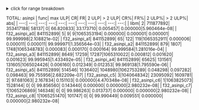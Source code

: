 <small>

<details markdown="1"><summary>click for range breakdown</summary>


running: minimal sanity check

checking: asinpi on [00000000,33f3b47a] [0.000000e+00,1.134840e-07] : {linear result range}
|           func|   max ULP|        CR|        FR|     2 ULP|   > 2 ULP|       CR%|       FR%|    2 ULP%|  > 2 ULP%|         abs|
|           ---:|      ---:|      ---:|      ---:|      ---:|      ---:|      ---:|      ---:|      ---:|      ---:|        ---:|
|           libm|         1| 587482672| 284126795|         0|         0| 67.402053| 32.597947|  0.000000|  0.000000|3.552714e-15|
|  f32_asinpi_a0| 841152899|         3|         5|         6| 871609453|  0.000000|  0.000001|  0.000001| 99.999998|2.031595e-08|
|  f32_asinpi_a1| 841152899|         3|         5|         6| 871609453|  0.000000|  0.000001|  0.000001| 99.999998|2.031595e-08|
|  f32_asinpi_a2| 841152899|         3|         5|         6| 871609453|  0.000000|  0.000001|  0.000001| 99.999998|2.031595e-08|
|  f32_asinpi_a3| 841152899|         3|         5|         6| 871609453|  0.000000|  0.000001|  0.000001| 99.999998|2.031595e-08|
|  f32_asinpi_a4| 841152899|         3|         5|         6| 871609453|  0.000000|  0.000001|  0.000001| 99.999998|2.031595e-08|
|  f32_asinpi_a5| 841152899|         3|         5|         6| 871609453|  0.000000|  0.000001|  0.000001| 99.999998|2.031595e-08|
|  f32_asinpi_c5|         0| 871609467|         0|         0|         0|100.000000|  0.000000|  0.000000|  0.000000|0.000000e+00|
|  f32_asinpi_c6|         0| 871609467|         0|         0|         0|100.000000|  0.000000|  0.000000|  0.000000|0.000000e+00|
|  f32_asinpi_c7|         0| 871609467|         0|         0|         0|100.000000|  0.000000|  0.000000|  0.000000|0.000000e+00|
|  f32_asinpi_c8|         0| 871609467|         0|         0|         0|100.000000|  0.000000|  0.000000|  0.000000|0.000000e+00|

checking: asinpi on [33f3b47b,3d000000] [1.134840e-07,3.125000e-02]
|           func|   max ULP|        CR|        FR|     2 ULP|   > 2 ULP|       CR%|       FR%|    2 ULP%|  > 2 ULP%|         abs|
|           ---:|      ---:|      ---:|      ---:|      ---:|      ---:|      ---:|      ---:|      ---:|      ---:|        ---:|
|           libm|         2|  97728511|  54053118|     19081|         0| 64.379482| 35.607948|  0.012570|  0.000000|9.313226e-10|
|  f32_asinpi_a0|   4962276|         2|         4|         3| 151800701|  0.000001|  0.000003|  0.000002| 99.999994|2.074305e-03|
|  f32_asinpi_a1|   4962276|        18|        35|        39| 151800618|  0.000012|  0.000023|  0.000026| 99.999939|3.571194e-04|
|  f32_asinpi_a2|   4962276|       102|       215|       202| 151800191|  0.000067|  0.000142|  0.000133| 99.999658|5.966611e-05|
|  f32_asinpi_a3|   4962276|       569|      1163|      1133| 151797845|  0.000375|  0.000766|  0.000746| 99.998113|9.649433e-06|
|  f32_asinpi_a4|   4962276|      2610|      5241|      5226| 151787633|  0.001719|  0.003453|  0.003443| 99.991385|1.526438e-06|
|  f32_asinpi_a5|   4962276|     12725|     25388|     25526| 151737071|  0.008383|  0.016725|  0.016815| 99.958077|2.570450e-07|
|  f32_asinpi_c5|         1| 151020184|    780526|         0|         0| 99.485822|  0.514178|  0.000000|  0.000000|9.313226e-10|
|  f32_asinpi_c6|         1| 151739236|     61474|         0|         0| 99.959503|  0.040497|  0.000000|  0.000000|9.313226e-10|
|  f32_asinpi_c7|         1| 151796401|      4309|         0|         0| 99.997161|  0.002839|  0.000000|  0.000000|9.313226e-10|
|  f32_asinpi_c8|         1| 151800060|       650|         0|         0| 99.999572|  0.000428|  0.000000|  0.000000|9.313226e-10|

checking: asinpi on [3d000000,3d7fffff] [3.125000e-02,6.250000e-02]
|           func|   max ULP|        CR|        FR|     2 ULP|   > 2 ULP|       CR%|       FR%|    2 ULP%|  > 2 ULP%|         abs|
|           ---:|      ---:|      ---:|      ---:|      ---:|      ---:|      ---:|      ---:|      ---:|      ---:|        ---:|
|           libm|         2|   5449250|   2937638|      1720|         0| 64.960122| 35.019374|  0.020504|  0.000000|1.862645e-09|
|  f32_asinpi_a0|   3440069|         0|         0|         0|   8388608|  0.000000|  0.000000|  0.000000|100.000000|4.030276e-03|
|  f32_asinpi_a1|    571710|         0|         0|         0|   8388608|  0.000000|  0.000000|  0.000000|100.000000|6.517358e-04|
|  f32_asinpi_a2|     90414|         0|         0|         0|   8388608|  0.000000|  0.000000|  0.000000|100.000000|9.866990e-05|
|  f32_asinpi_a3|     13508|         0|         0|         0|   8388608|  0.000000|  0.000000|  0.000000|100.000000|1.380593e-05|
|  f32_asinpi_a4|      1908|         0|         0|         0|   8388608|  0.000000|  0.000000|  0.000000|100.000000|1.791865e-06|
|  f32_asinpi_a5|       285|         0|         0|         0|   8388608|  0.000000|  0.000000|  0.000000|100.000000|2.654269e-07|
|  f32_asinpi_c5|         1|   6218147|   2170461|         0|         0| 74.126089| 25.873911|  0.000000|  0.000000|1.862645e-09|
|  f32_asinpi_c6|         1|   8223741|    164867|         0|         0| 98.034632|  1.965368|  0.000000|  0.000000|1.862645e-09|
|  f32_asinpi_c7|         1|   8377562|     11046|         0|         0| 99.868321|  0.131679|  0.000000|  0.000000|1.862645e-09|
|  f32_asinpi_c8|         1|   8387018|      1590|         0|         0| 99.981046|  0.018954|  0.000000|  0.000000|1.862645e-09|

checking: asinpi on [3d800000,3dffffff] [6.250000e-02,1.250000e-01]
|           func|   max ULP|        CR|        FR|     2 ULP|   > 2 ULP|       CR%|       FR%|    2 ULP%|  > 2 ULP%|         abs|
|           ---:|      ---:|      ---:|      ---:|      ---:|      ---:|      ---:|      ---:|      ---:|      ---:|        ---:|
|           libm|         2|   5598497|   2790005|       106|         0| 66.739285| 33.259451|  0.001264|  0.000000|3.725290e-09|
|  f32_asinpi_a0|   3282382|         0|         0|         0|   8388608|  0.000000|  0.000000|  0.000000|100.000000|7.600274e-03|
|  f32_asinpi_a1|    492183|         0|         0|         0|   8388608|  0.000000|  0.000000|  0.000000|100.000000|1.072306e-03|
|  f32_asinpi_a2|     65623|         0|         0|         0|   8388608|  0.000000|  0.000000|  0.000000|100.000000|1.280047e-04|
|  f32_asinpi_a3|      7696|         0|         0|         0|   8388608|  0.000000|  0.000000|  0.000000|100.000000|1.433492e-05|
|  f32_asinpi_a4|       947|         0|         0|         0|   8388608|  0.000000|  0.000000|  0.000000|100.000000|1.763925e-06|
|  f32_asinpi_a5|       118|    105126|    209048|    206582|   7867852|  1.253200|  2.492046|  2.462649| 93.792105|2.197921e-07|
|  f32_asinpi_c5|         2|   2075360|   6222434|     90814|         0| 24.740219| 74.177194|  1.082587|  0.000000|3.725290e-09|
|  f32_asinpi_c6|         1|   7971288|    417320|         0|         0| 95.025158|  4.974842|  0.000000|  0.000000|3.725290e-09|
|  f32_asinpi_c7|         1|   8366544|     22064|         0|         0| 99.736977|  0.263023|  0.000000|  0.000000|3.725290e-09|
|  f32_asinpi_c8|         1|   8384985|      3623|         0|         0| 99.956810|  0.043190|  0.000000|  0.000000|3.725290e-09|

checking: asinpi on [3e000000,3e7fffff] [1.250000e-01,2.500000e-01]
|           func|   max ULP|        CR|        FR|     2 ULP|   > 2 ULP|       CR%|       FR%|    2 ULP%|  > 2 ULP%|         abs|
|           ---:|      ---:|      ---:|      ---:|      ---:|      ---:|      ---:|      ---:|      ---:|      ---:|        ---:|
|           libm|         2|   5270728|   3113666|      4214|         0| 62.831974| 37.117791|  0.050235|  0.000000|7.450581e-09|
|  f32_asinpi_a0|   2975288|         0|         0|         0|   8388608|  0.000000|  0.000000|  0.000000|100.000000|1.344334e-02|
|  f32_asinpi_a1|    352196|         0|         0|         0|   8388608|  0.000000|  0.000000|  0.000000|100.000000|1.356564e-03|
|  f32_asinpi_a2|     34387|         0|         0|         0|   8388608|  0.000000|  0.000000|  0.000000|100.000000|1.281016e-04|
|  f32_asinpi_a3|      3129|      3282|      6514|      6512|   8372300|  0.039124|  0.077653|  0.077629| 99.805593|1.165643e-05|
|  f32_asinpi_a4|       334|      9277|     18608|     18748|   8341975|  0.110590|  0.221825|  0.223494| 99.444091|1.780689e-06|
|  f32_asinpi_a5|        71|         0|         0|         0|   8388608|  0.000000|  0.000000|  0.000000|100.000000|2.682209e-07|
|  f32_asinpi_c5|         2|   2967557|   5177421|    243630|         0| 35.376036| 61.719668|  2.904296|  0.000000|7.450581e-09|
|  f32_asinpi_c6|         1|   8107458|    281150|         0|         0| 96.648431|  3.351569|  0.000000|  0.000000|7.450581e-09|
|  f32_asinpi_c7|         1|   8370967|     17641|         0|         0| 99.789703|  0.210297|  0.000000|  0.000000|7.450581e-09|
|  f32_asinpi_c8|         1|   8378460|     10148|         0|         0| 99.879026|  0.120974|  0.000000|  0.000000|7.450581e-09|

checking: asinpi on [3e800000,3effffff] [2.500000e-01,5.000000e-01]
|           func|   max ULP|        CR|        FR|     2 ULP|   > 2 ULP|       CR%|       FR%|    2 ULP%|  > 2 ULP%|         abs|
|           ---:|      ---:|      ---:|      ---:|      ---:|      ---:|      ---:|      ---:|      ---:|      ---:|        ---:|
|           libm|         2|   5282380|   3105272|       956|         0| 62.970877| 37.017727|  0.011396|  0.000000|2.980232e-08|
|  f32_asinpi_a0|   2395450|         0|         0|         0|   8388608|  0.000000|  0.000000|  0.000000|100.000000|2.022007e-02|
|  f32_asinpi_a1|    181984|         0|         0|         0|   8388608|  0.000000|  0.000000|  0.000000|100.000000|1.355886e-03|
|  f32_asinpi_a2|      9100|       287|       575|       563|   8387183|  0.003421|  0.006855|  0.006711| 99.983013|1.183748e-04|
|  f32_asinpi_a3|      1924|         0|         0|         0|   8388608|  0.000000|  0.000000|  0.000000|100.000000|1.433492e-05|
|  f32_asinpi_a4|       241|     25784|     51687|     51746|   8259391|  0.307369|  0.616157|  0.616860| 98.459613|1.795590e-06|
|  f32_asinpi_a5|        34|     77517|    154759|    155905|   8000427|  0.924075|  1.844871|  1.858532| 95.372522|2.682209e-07|
|  f32_asinpi_c5|         2|   2730154|   5531342|    127112|         0| 32.545972| 65.938735|  1.515293|  0.000000|2.980232e-08|
|  f32_asinpi_c6|         1|   8075043|    313565|         0|         0| 96.262014|  3.737986|  0.000000|  0.000000|1.490116e-08|
|  f32_asinpi_c7|         1|   8345759|     42849|         0|         0| 99.489200|  0.510800|  0.000000|  0.000000|1.490116e-08|
|  f32_asinpi_c8|         1|   8348564|     40044|         0|         0| 99.522638|  0.477362|  0.000000|  0.000000|1.490116e-08|

checking: asinpi on [3f000000,3f7fffff] [5.000000e-01,9.999999e-01]
|           func|   max ULP|        CR|        FR|     2 ULP|   > 2 ULP|       CR%|       FR%|    2 ULP%|  > 2 ULP%|         abs|
|           ---:|      ---:|      ---:|      ---:|      ---:|      ---:|      ---:|      ---:|      ---:|      ---:|        ---:|
|           libm|         2|   5065854|   3290694|     32060|         0| 60.389686| 39.228129|  0.382185|  0.000000|5.960464e-08|
|  f32_asinpi_a0|   1415206|         0|         0|         0|   8388608|  0.000000|  0.000000|  0.000000|100.000000|2.108821e-02|
|  f32_asinpi_a1|     50850|        44|        82|        74|   8388408|  0.000525|  0.000978|  0.000882| 99.997616|1.356542e-03|
|  f32_asinpi_a2|      8596|       487|      1012|       977|   8386132|  0.005805|  0.012064|  0.011647| 99.970484|1.280904e-04|
|  f32_asinpi_a3|       953|      4795|      9577|      9636|   8364600|  0.057161|  0.114167|  0.114870| 99.713802|1.433492e-05|
|  f32_asinpi_a4|       120|     27951|     56020|     55879|   8248758|  0.333202|  0.667810|  0.666130| 98.332858|1.788139e-06|
|  f32_asinpi_a5|        17|    319175|    647202|    660961|   6761270|  3.804862|  7.715249|  7.879269| 80.600619|2.682209e-07|
|  f32_asinpi_c5|         3|   4027473|   3212908|   1148225|         2| 48.011220| 38.300848| 13.687909|  0.000024|4.470348e-08|
|  f32_asinpi_c6|         1|   8098840|    289768|         0|         0| 96.545696|  3.454304|  0.000000|  0.000000|2.980232e-08|
|  f32_asinpi_c7|         1|   8340169|     48439|         0|         0| 99.422562|  0.577438|  0.000000|  0.000000|2.980232e-08|
|  f32_asinpi_c8|         1|   8342916|     45692|         0|         0| 99.455309|  0.544691|  0.000000|  0.000000|2.980232e-08|

</details>


TOTAL: asinpi
|           func|   max ULP|        CR|        FR|     2 ULP|   > 2 ULP|       CR%|       FR%|    2 ULP%|  > 2 ULP%|         abs|
|           ---:|      ---:|      ---:|      ---:|      ---:|      ---:|      ---:|      ---:|      ---:|      ---:|        ---:|
|           libm|         2| 711877892| 353417188|     58137|         0| 66.820833| 33.173710|  0.005457|  0.000000|5.960464e-08|
|  f32_asinpi_a0| 841152899|         5|         9|         9|1065353194|  0.000000|  0.000001|  0.000001| 99.999998|2.108821e-02|
|  f32_asinpi_a1| 841152899|        65|       122|       119|1065352911|  0.000006|  0.000011|  0.000011| 99.999971|1.356564e-03|
|  f32_asinpi_a2| 841152899|       879|      1807|      1748|1065348783|  0.000083|  0.000170|  0.000164| 99.999584|1.281016e-04|
|  f32_asinpi_a3| 841152899|      8649|     17259|     17287|1065310022|  0.000812|  0.001620|  0.001623| 99.995945|1.433492e-05|
|  f32_asinpi_a4| 841152899|     65625|    131561|    131605|1065024426|  0.006160|  0.012349|  0.012353| 99.969138|1.795590e-06|
|  f32_asinpi_a5| 841152899|    514546|   1036402|   1048980|1062753289|  0.048298|  0.097282|  0.098463| 99.755956|2.682209e-07|
|  f32_asinpi_c5|         3|1040648342|  23095092|   1609781|         2| 97.681063|  2.167834|  0.151103|  0.000000|4.470348e-08|
|  f32_asinpi_c6|         1|1063825073|   1528144|         0|         0| 99.856560|  0.143440|  0.000000|  0.000000|2.980232e-08|
|  f32_asinpi_c7|         1|1065206869|    146348|         0|         0| 99.986263|  0.013737|  0.000000|  0.000000|2.980232e-08|
|  f32_asinpi_c8|         1|1065251470|    101747|         0|         0| 99.990449|  0.009551|  0.000000|  0.000000|2.980232e-08|

</small>
